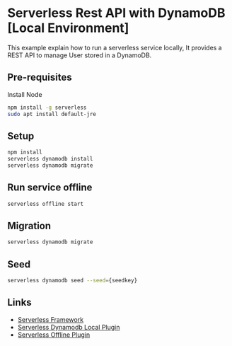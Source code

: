# Serverless Rest API with DynamoDB [Local Environment]
This example explain how to run a serverless service locally, It provides a REST API to manage User stored in a DynamoDB.

## Pre-requisites
Install Node
```bash
npm install -g serverless
sudo apt install default-jre
```

## Setup
```bash
npm install
serverless dynamodb install
serverless dynamodb migrate
```

## Run service offline
```bash
serverless offline start
```

## Migration
```bash
serverless dynamodb migrate
```

## Seed
```bash
serverless dynamodb seed --seed={seedkey}
```

## Links
* [Serverless Framework](https://www.npmjs.com/package/serverless)
* [Serverless Dynamodb Local Plugin](https://www.npmjs.com/package/serverless-dynamodb-local)
* [Serverless Offline Plugin](https://www.npmjs.com/package/serverless-offline)
